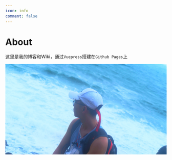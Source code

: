 ```yaml
---
icon: info
comment: false
---
```


# About

这里是我的博客和Wiki，通过`Vuepress`搭建在`Github Pages`上



![about](./about.jpg)